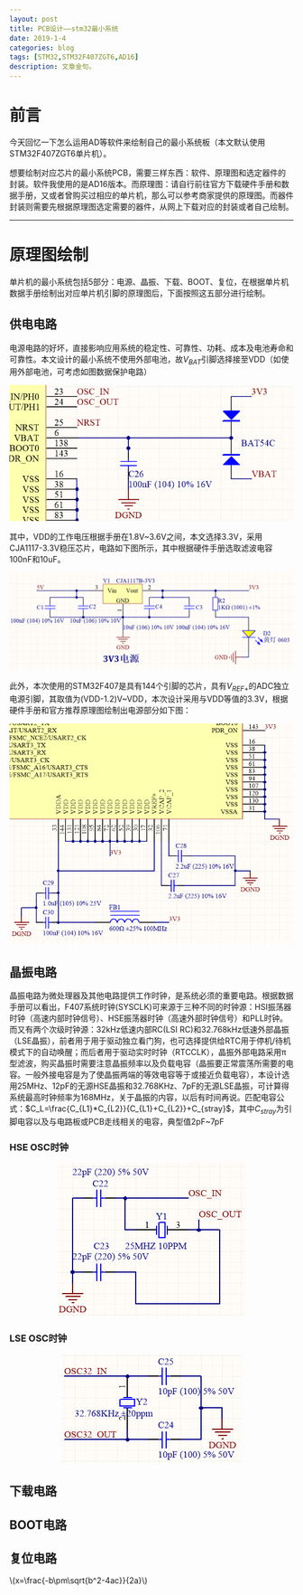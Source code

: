 ```yaml
---
layout: post
title: PCB设计——stm32最小系统
date: 2019-1-4
categories: blog
tags: [STM32,STM32F407ZGT6,AD16]
description: 文章金句。
---
```

<script type="text/javascript" src="http://cdn.mathjax.org/mathjax/latest/MathJax.js?config=default"></script>
# 前言  
今天回忆一下怎么运用AD等软件来绘制自己的最小系统板（本文默认使用STM32F407ZGT6单片机）。  

想要绘制对应芯片的最小系统PCB，需要三样东西：软件、原理图和选定器件的封装。软件我使用的是AD16版本。而原理图：请自行前往官方下载硬件手册和数据手册，又或者曾购买过相应的单片机，那么可以参考商家提供的原理图。而器件封装则需要先根据原理图选定需要的器件，从网上下载对应的封装或者自己绘制。  

---

# 原理图绘制
单片机的最小系统包括5部分：电源、晶振、下载、BOOT、复位，在根据单片机数据手册绘制出对应单片机引脚的原理图后，下面按照这五部分进行绘制。  
  
## 供电电路
电源电路的好坏，直接影响应用系统的稳定性、可靠性、功耗、成本及电池寿命和可靠性。本文设计的最小系统不使用外部电池，故$V_{BAT}$引脚选择接至VDD（如使用外部电池，可考虑如图数据保护电路） 

<div align="center"><img src="https://github.com/SKYESCAPE/SKYESCAPE.GITHUB.IO/raw/master/article_image/stm32F407_PCB_1.png"></div>  

其中，VDD的工作电压根据手册在1.8V~3.6V之间，本文选择3.3V，采用CJA1117-3.3V稳压芯片，电路如下图所示，其中根据硬件手册选取滤波电容100nF和10uF。

<div align="center"><img src="https://github.com/SKYESCAPE/SKYESCAPE.GITHUB.IO/raw/master/article_image/stm32F407_PCB_2.png"></div>  

此外，本次使用的STM32F407是具有144个引脚的芯片，具有$V_{REF+}$的ADC独立电源引脚，其取值为(VDD-1.2)V~VDD，本次设计采用与VDD等值的3.3V，根据硬件手册和官方推荐原理图绘制出电源部分如下图：

<div align="center"><img src="https://github.com/SKYESCAPE/SKYESCAPE.GITHUB.IO/raw/master/article_image/stm32F407_PCB_3.png"></div>  

## 晶振电路
晶振电路为微处理器及其他电路提供工作时钟，是系统必须的重要电路。根据数据手册可以看出，F407系统时钟(SYSCLK)可来源于三种不同的时钟源：HSI振荡器时钟（高速内部时钟信号）、HSE振荡器时钟（高速外部时钟信号）和PLL时钟。而又有两个次级时钟源：32kHz低速内部RC(LSI RC)和32.768kHz低速外部晶振（LSE晶振），前者用于用于驱动独立看门狗，也可选择提供给RTC用于停机/待机模式下的自动唤醒；而后者用于驱动实时时钟（RTCCLK），晶振外部电路采用π型滤波，购买晶振时需要注意晶振频率以及负载电容（晶振要正常震荡所需要的电容。一般外接电容是为了使晶振两端的等效电容等于或接近负载电容），本设计选用25MHz、12pF的无源HSE晶振和32.768KHz、7pF的无源LSE晶振，可计算得系统最高时钟频率为168MHz，关于晶振的内容，以后有时间再说。匹配电容公式：$C_L=\frac{C_{L1}*C_{L2}}{C_{L1}+C_{L2}}+C_{stray}$，其中$C_{stray}$为引脚电容以及与电路板或PCB走线相关的电容，典型值2pF~7pF

### HSE OSC时钟

<div align="center"><img src="https://github.com/SKYESCAPE/SKYESCAPE.GITHUB.IO/raw/master/article_image/stm32F407_PCB_4.png"></div>  

### LSE OSC时钟

<div align="center"><img src="https://github.com/SKYESCAPE/SKYESCAPE.GITHUB.IO/raw/master/article_image/stm32F407_PCB_5.png"></div>  

## 下载电路

## BOOT电路

## 复位电路 


\\(x=\frac{-b\pm\sqrt{b^2-4ac}}{2a}\\)